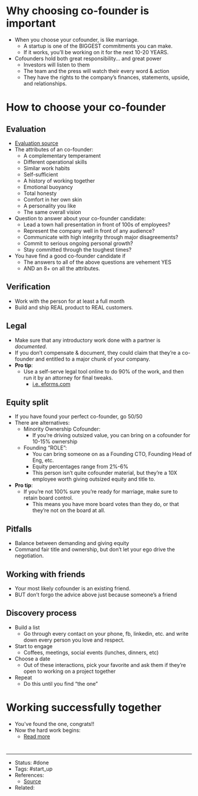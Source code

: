 # Why choosing co-founder is important
- When you choose your cofounder, is like marriage.
	- A startup is one of the BIGGEST commitments you can make.
	- If it works, you’ll be working on it for the next 10-20 YEARS.
- Cofounders hold both great responsibility… and great power
	- Investors will listen to them
	- The team and the press will watch their every word & action
	- They have the rights to the company’s finances, statements, upside, and relationships.

# How to choose your co-founder

## Evaluation
- [Evaluation source](https://hbr.org/2011/02/how-to-pick-a-co-founder)
- The attributes of an co-founder:
	- A complementary temperament
	- Different operational skills
	- Similar work habits
	- Self-sufficient
	- A history of working together
	- Emotional buoyancy
	- Total honesty
	- Comfort in her own skin
	- A personality you like
	- The same overall vision
- Question to answer about your co-founder candidate:
	- Lead a town hall presentation in front of 100s of employees?
	- Represent the company well in front of any audience?
	- Communicate with high integrity through major disagreements?
	- Commit to serious ongoing personal growth?
	- Stay committed through the toughest times?
- You have find a good co-founder candidate if
	- The answers to all of the above questions are vehement YES
	- AND an 8+ on all the attributes.

## Verification
- Work with the person for at least a full month
- Build and ship REAL product to REAL customers.

## Legal
- Make sure that any introductory work done with a partner is *documented*.
- If you don’t compensate & document, they could claim that they’re a co-founder and entitled to a major chunk of your company.
- **Pro tip**:
	- Use a self-serve legal tool online to do 90% of the work, and then run it by an attorney for final tweaks.
		- [i.e. eforms.com](eforms.com/employment/independent-contractor/)

## Equity split
- If you have found your perfect co-founder, go 50/50
- There are alternatives:
	- Minority Ownership Cofounder:
		- If you’re driving outsized value, you can bring on a cofounder for 10-15% ownership
	- Founding “ROLE”:
		- You can bring someone on as a Founding CTO, Founding Head of Eng, etc.
		- Equity percentages range from 2%-6%
		- This person isn’t quite cofounder material, but they’re a 10X employee worth giving outsized equity and title to.
- **Pro tip**:
	- If you’re not 100% sure you’re ready for marriage, make sure to retain board control.
		- This means you have more board votes than they do, or that they’re not on the board at all.

## Pitfalls
- Balance between demanding and giving equity
- Command fair title and ownership, but don’t let your ego drive the negotiation.

## Working with friends
- Your most likely cofounder is an existing friend.
- BUT don’t forgo the advice above just because someone’s a friend

## Discovery process
- Build a list
	- Go through every contact on your phone, fb, linkedin, etc. and write down every person you love and respect.
- Start to engage
	- Coffees, meetings, social events (lunches, dinners, etc)
- Choose a date
	- Out of these interactions, pick your favorite and ask them if they’re open to working on a project together
- Repeat
	- Do this until you find “the one”

# Working successfully together
- You've found the one, congrats!!
- Now the hard work begins:
	- [Read more](https://twitter.com/theryanking/status/1549182602162180097)

#
---
- Status: #done
- Tags: #start_up
- References:
	- [Source](https://twitter.com/theryanking/status/1584255476614561792)
- Related:
